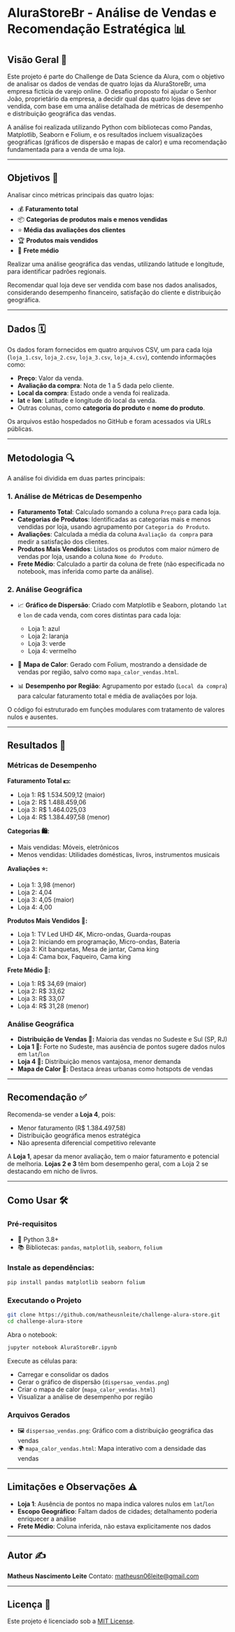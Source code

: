 # AluraStoreBr - Análise de Vendas e Recomendação Estratégica 📊

## Visão Geral 🌟

Este projeto é parte do Challenge de Data Science da Alura, com o objetivo de analisar os dados de vendas de quatro lojas da AluraStoreBr, uma empresa fictícia de varejo online. O desafio proposto foi ajudar o Senhor João, proprietário da empresa, a decidir qual das quatro lojas deve ser vendida, com base em uma análise detalhada de métricas de desempenho e distribuição geográfica das vendas.

A análise foi realizada utilizando Python com bibliotecas como Pandas, Matplotlib, Seaborn e Folium, e os resultados incluem visualizações geográficas (gráficos de dispersão e mapas de calor) e uma recomendação fundamentada para a venda de uma loja.

---

## Objetivos 🎯

Analisar cinco métricas principais das quatro lojas:

* 💰 **Faturamento total**
* 📦 **Categorias de produtos mais e menos vendidas**
* ⭐ **Média das avaliações dos clientes**
* 🏆 **Produtos mais vendidos**
* 🚚 **Frete médio**

Realizar uma análise geográfica das vendas, utilizando latitude e longitude, para identificar padrões regionais.

Recomendar qual loja deve ser vendida com base nos dados analisados, considerando desempenho financeiro, satisfação do cliente e distribuição geográfica.

---

## Dados 🗓️

Os dados foram fornecidos em quatro arquivos CSV, um para cada loja (`loja_1.csv`, `loja_2.csv`, `loja_3.csv`, `loja_4.csv`), contendo informações como:

* **Preço**: Valor da venda.
* **Avaliação da compra**: Nota de 1 a 5 dada pelo cliente.
* **Local da compra**: Estado onde a venda foi realizada.
* **lat** e **lon**: Latitude e longitude do local da venda.
* Outras colunas, como **categoria do produto** e **nome do produto**.

Os arquivos estão hospedados no GitHub e foram acessados via URLs públicas.

---

## Metodologia 🔍

A análise foi dividida em duas partes principais:

### 1. Análise de Métricas de Desempenho

* **Faturamento Total**: Calculado somando a coluna `Preço` para cada loja.
* **Categorias de Produtos**: Identificadas as categorias mais e menos vendidas por loja, usando agrupamento por `Categoria do Produto`.
* **Avaliações**: Calculada a média da coluna `Avaliação da compra` para medir a satisfação dos clientes.
* **Produtos Mais Vendidos**: Listados os produtos com maior número de vendas por loja, usando a coluna `Nome do Produto`.
* **Frete Médio**: Calculado a partir da coluna de frete (não especificada no notebook, mas inferida como parte da análise).

### 2. Análise Geográfica

* 📈 **Gráfico de Dispersão**: Criado com Matplotlib e Seaborn, plotando `lat` e `lon` de cada venda, com cores distintas para cada loja:

  * Loja 1: azul
  * Loja 2: laranja
  * Loja 3: verde
  * Loja 4: vermelho

* 🗼 **Mapa de Calor**: Gerado com Folium, mostrando a densidade de vendas por região, salvo como `mapa_calor_vendas.html`.

* 📊 **Desempenho por Região**: Agrupamento por estado (`Local da compra`) para calcular faturamento total e média de avaliações por loja.

O código foi estruturado em funções modulares com tratamento de valores nulos e ausentes.

---

## Resultados 🚀

### Métricas de Desempenho

**Faturamento Total 💵:**

* Loja 1: R\$ 1.534.509,12 (maior)
* Loja 2: R\$ 1.488.459,06
* Loja 3: R\$ 1.464.025,03
* Loja 4: R\$ 1.384.497,58 (menor)

**Categorias 🛍️:**

* Mais vendidas: Móveis, eletrônicos
* Menos vendidas: Utilidades domésticas, livros, instrumentos musicais

**Avaliações ⭐:**

* Loja 1: 3,98 (menor)
* Loja 2: 4,04
* Loja 3: 4,05 (maior)
* Loja 4: 4,00

**Produtos Mais Vendidos 🥇:**

* Loja 1: TV Led UHD 4K, Micro-ondas, Guarda-roupas
* Loja 2: Iniciando em programação, Micro-ondas, Bateria
* Loja 3: Kit banquetas, Mesa de jantar, Cama king
* Loja 4: Cama box, Faqueiro, Cama king

**Frete Médio 🚛:**

* Loja 1: R\$ 34,69 (maior)
* Loja 2: R\$ 33,62
* Loja 3: R\$ 33,07
* Loja 4: R\$ 31,28 (menor)

### Análise Geográfica

* **Distribuição de Vendas 📍:** Maioria das vendas no Sudeste e Sul (SP, RJ)
* **Loja 1 🔵:** Forte no Sudeste, mas ausência de pontos sugere dados nulos em `lat`/`lon`
* **Loja 4 🔴:** Distribuição menos vantajosa, menor demanda
* **Mapa de Calor 🗽:** Destaca áreas urbanas como hotspots de vendas

---

## Recomendação ✅

Recomenda-se vender a **Loja 4**, pois:

* Menor faturamento (R\$ 1.384.497,58)
* Distribuição geográfica menos estratégica
* Não apresenta diferencial competitivo relevante

A **Loja 1**, apesar da menor avaliação, tem o maior faturamento e potencial de melhoria. **Lojas 2 e 3** têm bom desempenho geral, com a Loja 2 se destacando em nicho de livros.

---

## Como Usar 🛠️

### Pré-requisitos

* 🐍 Python 3.8+
* 📚 Bibliotecas: `pandas`, `matplotlib`, `seaborn`, `folium`

### Instale as dependências:

```bash
pip install pandas matplotlib seaborn folium
```

### Executando o Projeto

```bash
git clone https://github.com/matheusnleite/challenge-alura-store.git
cd challenge-alura-store
```

Abra o notebook:

```bash
jupyter notebook AluraStoreBr.ipynb
```

Execute as células para:

* Carregar e consolidar os dados
* Gerar o gráfico de dispersão (`dispersao_vendas.png`)
* Criar o mapa de calor (`mapa_calor_vendas.html`)
* Visualizar a análise de desempenho por região

### Arquivos Gerados

* 🖼️ `dispersao_vendas.png`: Gráfico com a distribuição geográfica das vendas
* 🌍 `mapa_calor_vendas.html`: Mapa interativo com a densidade das vendas

---

## Limitações e Observações ⚠️

* **Loja 1**: Ausência de pontos no mapa indica valores nulos em `lat`/`lon`
* **Escopo Geográfico**: Faltam dados de cidades; detalhamento poderia enriquecer a análise
* **Frete Médio**: Coluna inferida, não estava explicitamente nos dados

---

## Autor ✍️

**Matheus Nascimento Leite**
Contato: [matheusn06leite@gmail.com](mailto:matheusn06leite@gmail.com)

---

## Licença 📜

Este projeto é licenciado sob a [MIT License](LICENSE).
